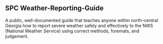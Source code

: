 ## SPC Weather-Reporting-Guide
A public, well-documented guide that teaches anyone within north-central Georgia how to report severe weather safely and effectively to the NWS (National Weather Service) using correct methods, foremats, and judgement. 
